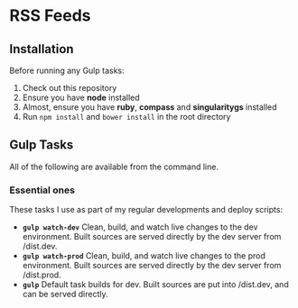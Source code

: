 # RSS Feeds

## Installation

Before running any Gulp tasks:

1. Check out this repository
2. Ensure you have **node** installed
4. Almost, ensure you have **ruby**, **compass** and **singularitygs** installed
3. Run `npm install` and `bower install` in the root directory
    
## Gulp Tasks

All of the following are available from the command line.

### Essential ones

These tasks I use as part of my regular developments and deploy scripts:

- __`gulp watch-dev`__ Clean, build, and watch live changes to the dev environment. Built sources are served directly by the dev server from /dist.dev.
- __`gulp watch-prod`__ Clean, build, and watch live changes to the prod environment. Built sources are served directly by the dev server from /dist.prod.
- __`gulp`__ Default task builds for dev. Built sources are put into /dist.dev, and can be served directly.
